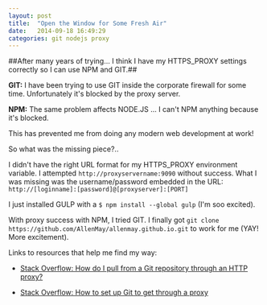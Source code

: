```yaml
---
layout: post
title:  "Open the Window for Some Fresh Air"
date:   2014-09-18 16:49:29
categories: git nodejs proxy
---
```

##After many years of trying... I think I have my HTTPS_PROXY settings correctly so I can use NPM and GIT.##

**GIT:** I have been trying to use GIT inside the corporate firewall for some time. Unfortunately it's blocked by the proxy server.

**NPM:** The same problem affects NODE.JS ... I can't NPM anything because it's blocked.

This has prevented me from doing any modern web development at work!

So what was the missing piece?..

I didn't have the right URL format for my HTTPS_PROXY environment variable. I attempted `http://proxyservername:9090` without success. What I was missing was the username/password embedded in the URL:
`http://[loginname]:[password]@[proxyserver]:[PORT]`

I just installed GULP with a `$ npm install --global gulp` (I'm soo excited).

With proxy success with NPM, I tried GIT. I finally got `git clone https://github.com/AllenMay/allenmay.github.io.git` to work for me (YAY! More excitement).

Links to resources that help me find my way:

* [Stack Overflow: How do I pull from a Git repository through an HTTP proxy?](http://stackoverflow.com/questions/128035/how-do-i-pull-from-a-git-repository-through-an-http-proxy)

* [Stack Overflow: How to set up Git to get through a proxy](http://stackoverflow.com/questions/7734518/how-to-set-up-git-to-get-through-a-proxy)
